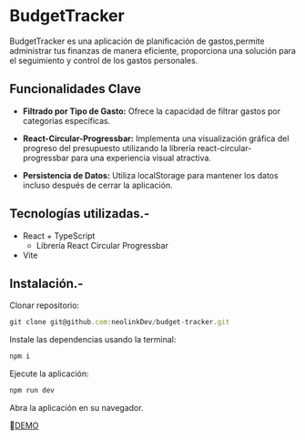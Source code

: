 

# BudgetTracker 

BudgetTracker es una aplicación de planificación de gastos,permite administrar tus finanzas de manera eficiente, proporciona una solución para el seguimiento y control de los gastos personales.

## Funcionalidades Clave
* __Filtrado por Tipo de Gasto:__ Ofrece la capacidad de filtrar gastos por categorías específicas.

* __React-Circular-Progressbar:__ Implementa una visualización gráfica del progreso del presupuesto utilizando la librería react-circular-progressbar para una experiencia visual atractiva.

* __Persistencia de Datos:__ Utiliza localStorage para mantener los datos incluso después de cerrar la aplicación.

## Tecnologías utilizadas.-
* React + TypeScript
  - Librería React Circular Progressbar
* Vite

## Instalación.-
Clonar repositorio:
```js
git clone git@github.com:neolinkDev/budget-tracker.git
```
Instale las dependencias usando la terminal:
```js
npm i
```

Ejecute la aplicación:
```js
npm run dev
```

Abra la aplicación en su navegador.

🔗[DEMO]()